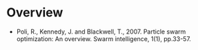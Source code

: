 # Overview

* Poli, R., Kennedy, J. and Blackwell, T., 2007.
  Particle swarm optimization: An overview.
  Swarm intelligence, 1(1), pp.33-57.
